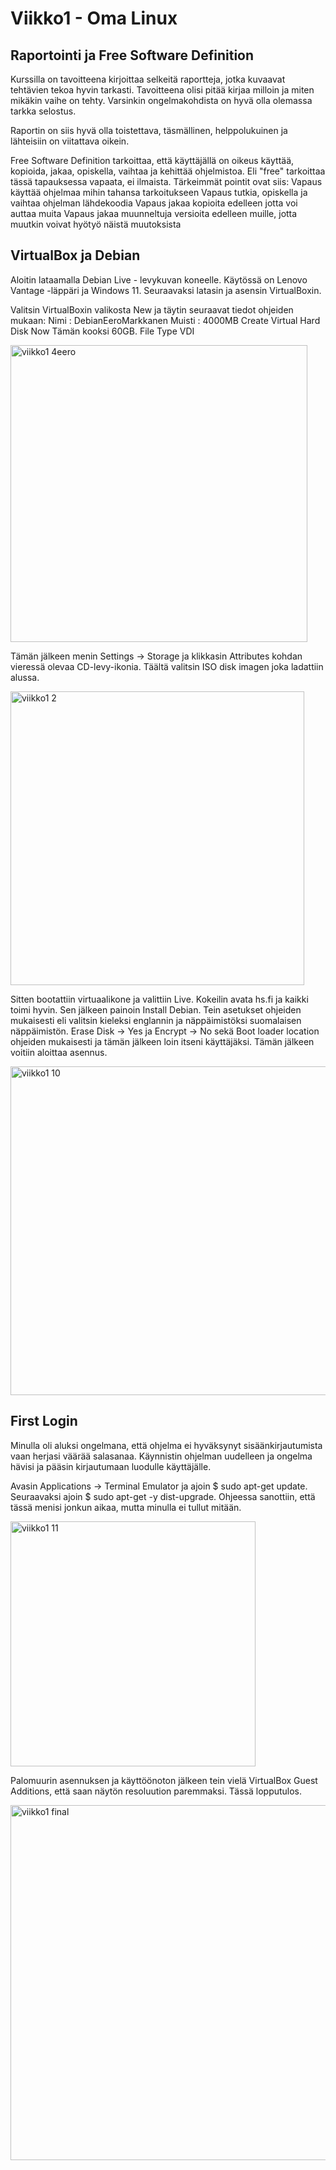 # Viikko1 - Oma Linux

## Raportointi ja Free Software Definition

Kurssilla on tavoitteena kirjoittaa selkeitä raportteja, jotka kuvaavat tehtävien tekoa hyvin tarkasti. Tavoitteena olisi pitää kirjaa milloin ja miten mikäkin vaihe on tehty.
Varsinkin ongelmakohdista on hyvä olla olemassa tarkka selostus. 

Raportin on siis hyvä olla toistettava, täsmällinen, helppolukuinen ja lähteisiin on viitattava oikein.

Free Software Definition tarkoittaa, että käyttäjällä on oikeus käyttää, kopioida, jakaa, opiskella, vaihtaa ja kehittää ohjelmistoa. 
Eli "free" tarkoittaa tässä tapauksessa vapaata, ei ilmaista. Tärkeimmät pointit ovat siis:
Vapaus käyttää ohjelmaa mihin tahansa tarkoitukseen
Vapaus tutkia, opiskella ja vaihtaa ohjelman lähdekoodia
Vapaus jakaa kopioita edelleen jotta voi auttaa muita
Vapaus jakaa muunneltuja versioita edelleen muille, jotta muutkin voivat hyötyö näistä muutoksista

## VirtualBox ja Debian

Aloitin lataamalla Debian Live - levykuvan koneelle. Käytössä on Lenovo Vantage -läppäri ja Windows 11. 
Seuraavaksi latasin ja asensin VirtualBoxin.

Valitsin VirtualBoxin valikosta New ja täytin seuraavat tiedot ohjeiden mukaan: 
Nimi : DebianEeroMarkkanen
Muisti : 4000MB
Create Virtual Hard Disk Now
Tämän kooksi 60GB.
File Type VDI

<img width="475" alt="viikko1 4eero" src="https://github.com/user-attachments/assets/fd9facf0-fb4e-46f1-8ace-da9fa5437b74">

Tämän jälkeen menin Settings -> Storage ja klikkasin Attributes kohdan vieressä olevaa CD-levy-ikonia. Täältä valitsin ISO disk imagen joka ladattiin alussa.

<img width="470" alt="viikko1 2" src="https://github.com/user-attachments/assets/da181407-1868-4d68-877e-a1fd1160cc4c">

Sitten bootattiin virtuaalikone ja valittiin Live. Kokeilin avata hs.fi ja kaikki toimi hyvin. Sen jälkeen painoin Install Debian. Tein asetukset
ohjeiden mukaisesti eli valitsin kieleksi englannin ja näppäimistöksi suomalaisen näppäimistön. Erase Disk -> Yes ja Encrypt -> No sekä Boot loader location ohjeiden mukaisesti
ja tämän jälkeen loin itseni käyttäjäksi. Tämän jälkeen voitiin aloittaa asennus.

<img width="526" alt="viikko1 10" src="https://github.com/user-attachments/assets/0ab2e2ee-fe24-46b5-ab6c-63711e0d0cad">

## First Login

Minulla oli aluksi ongelmana, että ohjelma ei hyväksynyt sisäänkirjautumista vaan herjasi väärää salasanaa. Käynnistin ohjelman uudelleen ja ongelma hävisi ja pääsin kirjautumaan
luodulle käyttäjälle.

Avasin Applications -> Terminal Emulator ja ajoin $ sudo apt-get update. Seuraavaksi ajoin $ sudo apt-get -y dist-upgrade. Ohjeessa sanottiin, että tässä menisi jonkun aikaa, mutta 
minulla ei tullut mitään.

<img width="392" alt="viikko1 11" src="https://github.com/user-attachments/assets/c24f680e-27c3-41a3-87ee-bbc918a67e0c">

Palomuurin asennuksen ja käyttöönoton jälkeen tein vielä VirtualBox Guest Additions, että saan näytön resoluution paremmaksi. Tässä lopputulos.

<img width="568" alt="viikko1 final" src="https://github.com/user-attachments/assets/3be44c23-f54d-49b4-ac40-ae85349d3522">





